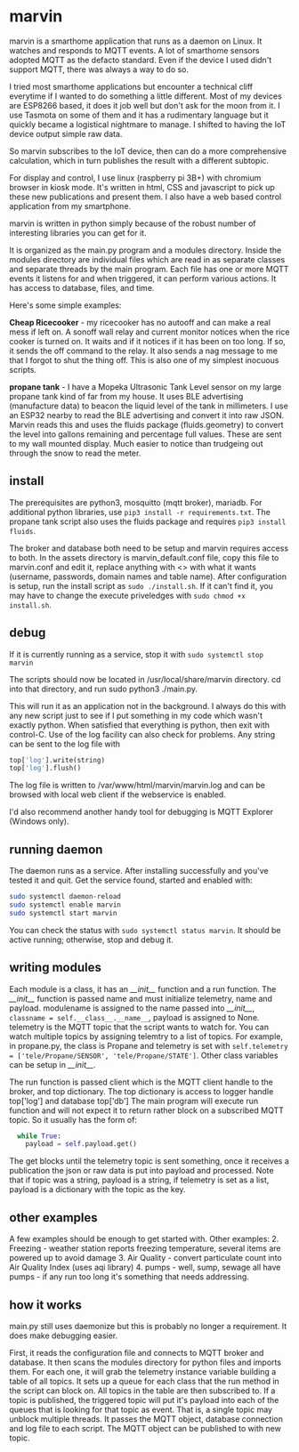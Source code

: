 # marvin
marvin is a smarthome application that runs as a daemon on Linux. It watches and responds to MQTT events.
A lot of smarthome sensors adopted MQTT as the defacto standard. Even if the device I used didn't support MQTT, there was  always a way to do so. 

I tried most smarthome applications but encounter a technical cliff everytime if I wanted to do something a little different. Most of my devices are ESP8266 based, it does it job well but don't ask for the moon from it. I use Tasmota on some of them and it has a rudimentary language but it quickly became a logistical nightmare to manage. I shifted to having the IoT device output simple raw data. 

So marvin subscribes to the IoT device, then can do a more comprehensive calculation, which in turn publishes the result with a different subtopic.

For display and control, I use linux (raspberry pi 3B+) with chromium browser in kiosk mode. It's written in html, CSS and javascript to pick up these new publications and present them. I also have a web based control application from my smartphone.

marvin is written in python simply because of the robust number of interesting libraries you can get for it. 

It is organized as the main.py program and a modules directory. Inside the modules directory are individual files which are read in as separate classes and separate threads by the main program. Each file has one or more MQTT events it listens for and when triggered, it can perform various actions. It has access to database, files, and time. 

Here's some simple examples:

**Cheap Ricecooker** - my ricecooker has no autooff and can make a real mess if left on. A sonoff wall relay and current monitor notices when the rice cooker is turned on. It waits and if it notices if it has been on too long. If so, it sends the off command to the relay. It also sends a nag message to me that I forgot to shut the thing off. This is also one of my simplest inocuous scripts. 

**propane tank** - I have a Mopeka Ultrasonic Tank Level sensor on my large propane tank kind of far from my house. It uses BLE advertising (manufacture data) to beacon the liquid level of the tank in millimeters. I use an ESP32 nearby to read the BLE advertising and convert it into raw JSON. Marvin reads this and uses the fluids package (fluids.geometry) to convert the level into gallons remaining and percentage full values. These are sent to my wall mounted display. Much easier to notice than trudgeing out through the snow to read the meter. 

## install
The prerequisites are python3, mosquitto (mqtt broker), mariadb. For additional python libraries, use `pip3 install -r requirements.txt`. The propane tank script also uses the fluids package and requires `pip3 install fluids`.

The broker and database both need to be setup and marvin requires access to both. In the assets directory is marvin_default.conf file, copy this file to marvin.conf and edit it, replace anything with <> with what it wants (username, passwords, domain names and table name). After configuration is setup, run the install script as `sudo ./install.sh`. If it can't find it, you may have to change the execute priveledges with `sudo chmod +x install.sh`.

## debug
If it is currently running as a service, stop it with `sudo systemctl stop marvin` 

The scripts should now be located in /usr/local/share/marvin directory. cd into that directory, and run sudo python3 ./main.py. 

This will run it as an application not in the background. I always do this with any new script just to see if I put something in my code which wasn't exactly python. When satisfied that everything is python, then exit with control-C. Use of the log facility can also check for problems. Any string can be sent to the log file with 
```python
top['log'].write(string)
top['log'].flush()
```

The log file is written to /var/www/html/marvin/marvin.log and can be browsed with local web client if the webservice is enabled. 

I'd also recommend another handy tool for debugging is MQTT Explorer (Windows only).

## running daemon
The daemon runs as a service. After installing successfully and you've tested it and quit. Get the service found, started and enabled with:
```bash
sudo systemctl daemon-reload
sudo systemctl enable marvin
sudo systemctl start marvin
```

You can check the status with `sudo systemctl status marvin`. It should be active running; otherwise, stop and debug it. 

## writing modules
Each module is a class, it has an *\_\_init\_\_* function and a run function. The *\_\_init\_\_* function is passed name and must initialize telemetry, name and payload. modulename is assigned to the name passed into *\_\_init\_\_*, `classname = self.__class__.__name__`, payload is assigned to None. telemetry is the MQTT topic that the script wants to watch for.  You can watch multiple topics by assigning telemtry to a list of topics. For example, in propane.py, the class is Propane and telemetry is set with `self.telemetry = ['tele/Propane/SENSOR', 'tele/Propane/STATE']`. Other class variables can be setup in *\_\_init\_\_*. 

The run function is passed client which is the MQTT client handle to the broker, and top dictionary. The top dictionary is access to logger handle top['log'] and database top['db']
The main program will execute run function and will not expect it to return rather block on a subscribed MQTT topic. So it usually has the form of:
```python
  while True:
    payload = self.payload.get()
```
The get blocks until the telemetry topic is sent something, once it receives a publication the json or raw data is put into payload and processed. Note that if topic was a string, payload is a string, if telemetry is set as a list, payload is a dictionary with the topic as the key.

## other examples
A few examples should be enough to get started with. Other examples:
2. Freezing - weather station reports freezing temperature, several items are powered up to avoid damage
3. Air Quality - convert particulate count into Air Quality Index (uses aqi library)
4. pumps - well, sump, sewage all have pumps - if any run too long it's something that needs addressing.

## how it works

main.py still uses daemonize but this is probably no longer a requirement. It does make debugging easier. 

First, it reads the configuration file and connects to MQTT broker and database. It then scans the modules directory for python files and imports them. For each one, it will grab the telemetry instance variable building a table of all topics. It sets up a queue for each class that the run method in the script can block on. All topics in the table are then subscribed to. If a topic is published, the triggered topic will put it's payload into each of the queues that is looking for that topic as event. That is, a single topic may unblock multiple threads. 
It passes the MQTT object, database connection and log file to each script. The MQTT object can be published to with new topic. 







